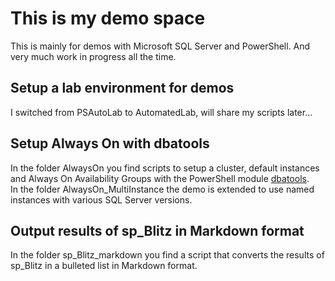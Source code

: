# This is my demo space

This is mainly for demos with Microsoft SQL Server and PowerShell. And very much work in progress all the time.


## Setup a lab environment for demos

I switched from PSAutoLab to AutomatedLab, will share my scripts later...


## Setup Always On with dbatools

In the folder AlwaysOn you find scripts to setup a cluster, default instances and Always On Availability Groups with the PowerShell module [dbatools](https://dbatools.io/).  
In the folder AlwaysOn_MultiInstance the demo is extended to use named instances with various SQL Server versions.
 

## Output results of sp_Blitz in Markdown format

In the folder sp_Blitz_markdown you find a script that converts the results of sp_Blitz in a bulleted list in Markdown format.

